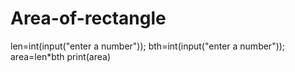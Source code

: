# Area-of-rectangle
len=int(input("enter a number"));
bth=int(input("enter a number"));
area=len*bth
print(area)
